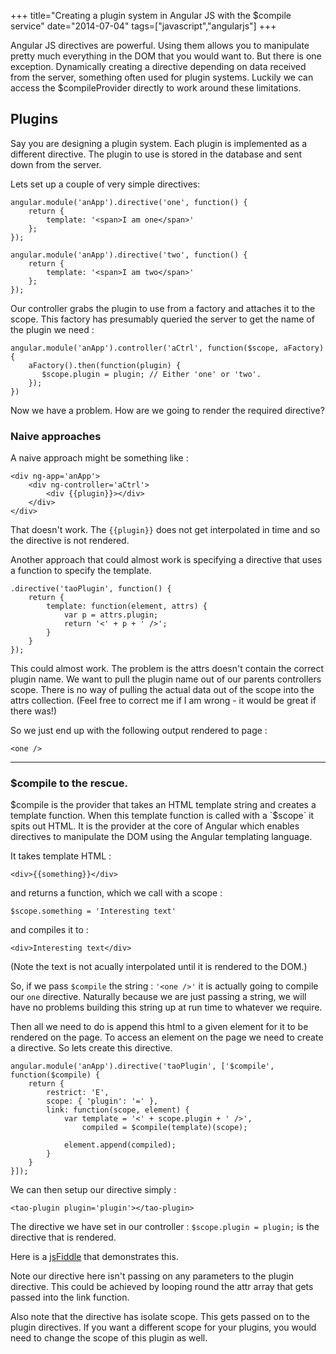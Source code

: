 +++
title="Creating a plugin system in Angular JS with the $compile service"
date="2014-07-04"
tags=["javascript","angularjs"]
+++

Angular JS directives are powerful. Using them allows you to manipulate pretty much everything in the DOM that you would want to. But there is one exception. Dynamically creating a directive depending on data received from the server, something often used for plugin systems. Luckily we can access the $compileProvider directly to work around these limitations.

## Plugins
Say you are designing a plugin system. Each plugin is implemented as a different directive. The plugin to use is stored in the database and sent down from the server.

Lets set up a couple of very simple directives:

```language-javascript
angular.module('anApp').directive('one', function() {
    return {
        template: '<span>I am one</span>'   
    };
});

angular.module('anApp').directive('two', function() {
    return {
        template: '<span>I am two</span>'   
    };
});
```

Our controller grabs the plugin to use from a factory and attaches it to the scope. This factory has presumably queried the server to get the name of the plugin we need :

```language-javascript
angular.module('anApp').controller('aCtrl', function($scope, aFactory) {
    aFactory().then(function(plugin) {
       $scope.plugin = plugin; // Either 'one' or 'two'.
    });
})
```

Now we have a problem. How are we going to render the required directive?

### Naive approaches

A naive approach might be something like :

```language-javascript
<div ng-app='anApp'>
    <div ng-controller='aCtrl'>
        <div {{plugin}}></div>
    </div>
</div>
```

That doesn't work. The `{{plugin}}` does not get interpolated in time and so the directive is not rendered.

Another approach that could almost work is specifying a directive that uses a function to specify the template.

```language-javascript
.directive('taoPlugin', function() {
    return {
        template: function(element, attrs) { 
            var p = attrs.plugin;
            return '<' + p + ' />'; 
        }  
    }   
});
```

This could almost work. The problem is the attrs doesn't contain the correct plugin name. We want to pull the plugin name out of our parents controllers scope. There is no way of pulling the actual data out of the scope into the attrs collection. (Feel free to correct me if I am wrong - it would be great if there was!) 

So we just end up with the following output rendered to page :

```language-javascript
<one />
```
---

### $compile to the rescue.

$compile is the provider that takes an HTML template string and creates a template function. When this template function is called with a `$scope` it spits out HTML. It is the provider at the core of Angular which enables directives to manipulate the DOM using the Angular templating language.

It takes template HTML : 

```language-javascript
<div>{{something}}</div>
``` 

and returns a function, which we call with a scope :

```language-javascript
$scope.something = 'Interesting text'
``` 

and compiles it to : 

```language-javascript
<div>Interesting text</div>
```
(Note the text is not acually interpolated until it is rendered to the DOM.)

So, if we pass `$compile` the string : `'<one />'` it is actually going to compile our `one` directive. Naturally because we are just passing a string, we will have no problems building this string up at run time to whatever we require.

Then all we need to do is append this html to a given element for it to be rendered on the page. To access an element on the page we need to create a directive. So lets create this directive.

```language-javascript
angular.module('anApp').directive('taoPlugin', ['$compile', function($compile) {
    return {
        restrict: 'E',
        scope: { 'plugin': '=' },
        link: function(scope, element) {
            var template = '<' + scope.plugin + ' />',
                compiled = $compile(template)(scope);

			element.append(compiled);            
        }   
    }   
}]);
```

We can then setup our directive simply :

```language-javascript
<tao-plugin plugin='plugin'></tao-plugin>
```

The directive we have set in our controller  : `$scope.plugin = plugin;` is the directive that is rendered.

Here is a [jsFiddle](http://jsfiddle.net/ht8ZQ/26/) that demonstrates this.

Note our directive here isn't passing on any parameters to the plugin directive. This could be achieved by looping round the attr array that gets passed into the link function.

Also note that the directive has isolate scope. This gets passed on to the plugin directives. If you want a different scope for your plugins, you would need to change the scope of this plugin as well.